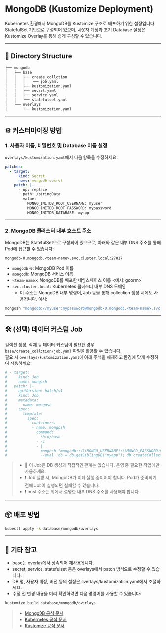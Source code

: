 # MongoDB (Kustomize Deployment)

Kubernetes 환경에서 MongoDB를 Kustomize 구조로 배포하기 위한 설정입니다.  
StatefulSet 기반으로 구성되어 있으며, 사용자 계정과 초기 Database 설정은 Kustomize Overlay를 통해 쉽게 구성할 수 있습니다.

---

## 📁 Directory Structure
```sh
├── mongodb
│   ├── base
│   │   ├── create_collction
│   │   │   └── job.yaml
│   │   ├── kustomization.yaml
│   │   ├── secret.yaml
│   │   ├── service.yaml
│   │   └── statefulset.yaml
│   └── overlays
│       └── kustomization.yaml
```
---

## ⚙️ 커스터마이징 방법

### 1. 사용자 이름, 비밀번호 및 Database 이름 설정

`overlays/kustomization.yaml`에서 다음 항목을 수정하세요:

```yaml
patches:
  - target: 
      kind: Secret
      name: mongodb-secret
    patch: |-
      - op: replace
        path: /stringData
        value:
          MONGO_INITDB_ROOT_USERNAME: myuser
          MONGO_INITDB_ROOT_PASSWORD: mypassword
          MONGO_INITDB_DATABASE: myapp
```
---
### 2. MongoDB 클러스터 내부 호스트 주소
MongoDB는 StatefulSet으로 구성되어 있으므로, 아래와 같은 내부 DNS 주소를 통해 Pod에 접근할 수 있습니다:
```
mongodb-0.mongodb.<team-name>.svc.cluster.local:27017
```
- `mongodb-0`: MongoDB Pod 이름
- `mongodb`: MongoDB 서비스 이름
- `<team-name>`: MongoDB를 배포한 네임스페이스 이름 <예시: goorm>
- `svc.cluster.local`: Kubernetes 클러스터 내부 DNS 도메인
    - 이 주소는 MongoDB 내부 명령어, Job 등을 통해 collection 생성 시에도 사용됩니다.
예시:
```js
mongosh "mongodb://myuser:mypassword@mongodb-0.mongodb.<team-name>.svc.cluster.local:27017/admin"
```
---
## 🛠️ (선택) 데이터 커스텀 Job

컬렉션 생성, 삭제 등 데이터 커스텀이 필요한 경우 `base/create_collction/job.yaml` 파일을 활용할 수 있습니다.  
필요 시 `overlays/kustomization.yaml`에 아래 주석을 해제하고 환경에 맞게 수정하여 사용하세요:

```yaml
# - target:
#     kind: Job
#     name: mongosh
#   patch: |-
#     apiVersion: batch/v1
#     kind: Job
#     metadata:
#       name: mongosh
#     spec:
#       template:
#         spec:
#           containers:
#           - name: mongosh
#             command:
#             - /bin/bash
#             - -c
#             - |
#               mongosh "mongodb://$(MONGO_USERNAME):$(MONGO_PASSWORD)@mongodb-0.mongodb.<team-name>.svc.cluster.local:27017/admin" \
#               --eval 'db = db.getSiblingDB("myapp"); db.createCollection("init_check"); print("✅ myapp DB and collection created.");'
```
> - 📝 이 Job은 DB 생성과 직접적인 관계는 없습니다. 운영 중 필요한 작업에만 사용하세요.  
> - ❗ Job 실행 시, MongoDB가 이미 실행 중이어야 합니다. Pod가 준비되기 전에 Job이 실행되면 실패할 수 있습니다.
> - ❗ host 주소는 위에서 설명한 내부 DNS 주소를 사용해야 합니다.
---
## 📦 배포 방법
```sh
kubectl apply -k database/mongodb/overlays
```
---
## 📌 기타 참고
- base는 overlay에서 상속되어 재사용됩니다.
- secret, service, statefulset 등은 overlays에서 patch 방식으로 수정할 수 있습니다.
- DB 명, 사용자 계정, 버전 등의 설정은 overlays/kustomization.yaml에서 조절하세요.
- 수정 전 변경 내용을 미리 확인하려면 다음 명령어를 사용할 수 있습니다:
```sh
kustomize build database/mongodb/overlays
```
> - [MongoDB 공식 문서](https://www.mongodb.com/docs/manual/)
> - [Kubernetes 공식 문서](https://kubernetes.io/docs/home/)
> - [Kustomize 공식 문서](https://kubernetes.io/docs/tasks/manage-kubernetes-objects/kustomization/)

